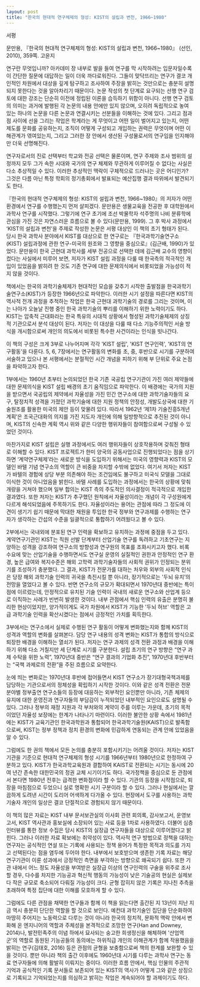 ```yaml
---
layout: post
title: "한국의 현대적 연구체제의 형성: KIST의 설립과 변천, 1966~1980"
---
```


서평

문만용, 『한국의 현대적 연구체제의 형성: KIST의 설립과 변천, 1966~1980』 (선인, 2010), 359쪽. 고윤지

 연구란 무엇입니까? 아카데미 장 내부로 발을 들여 연구를 막 시작하려는 입문자일수록 이 간단한 질문에 대답하는 일이 더욱 까다로워진다. 그들이 맞닥뜨리는 연구가 결코 개인적인 차원에서 대상을 깊게 탐구하고 조사하여 주장을 밝히는 것만으로는 충분히 설명되지 못한다는 것을 알아차리기 때문이다. 논문 작성의 첫 단계로 요구되는 선행 연구 검토에 대한 강조는 단순히 이전에 정립된 이론을 습득하기 위함이 아니다. 선행 연구 검토의 의미는 과거에 발행된 각 논문의 내용 안에만 있지 않으며, 오히려 독립적으로 놓여 있는 하나의 논문을 다른 논문과 연결시키는 선분들을 이해하는 것에 있다. 그리고 점과 점 사이에 선을 그리는 작업은 학계라는 게 무엇이고 어떤 일이 벌어지고 있는지, 어떤 제도를 문화를 공유하는지, 조직이 어떻게 구성되고 개입하는 권력은 무엇이며 어떤 이해관계가 엮여있는지, 그리고 그러한 장 안에서 생산된 구성물로서의 연구임을 인지해야만 더욱 선명해진다.

 연구자로서의 진로 선택부터 학교와 전공 선택은 물론이며, 연구 주제와 조사 범위의 설정까지 모두 그가 속한 시대와 국가의 연구 체제와 무관하게 이루어질 수 없다는 사실은 다소 추상적일 수 있다. 이러한 추상적인 맥락이 구체적으로 드러나는 곳은 어디인가? 그것은 다름 아닌 특정 학회의 정기총회에서 발표되는 예산집행 결과 따위에서 발견되기도 한다.

 『한국의 현대적 연구체제의 형성: KIST의 설립과 변천, 1966~1980』의 저자가 어떤 환경에서 연구를 수행했는지 먼저 살피겠다. 문만용은 생물교육을 전공한 후 대학원에서 과학사 연구를 시작했다. 그렇기에 연구 초기에 조선 박물학자 석주명의 나비 분류학에 관심을 가진 것은 자연스러운 흐름으로 볼 수 있다(문만용, 1999). 그 후 박사 과정에서 ‘KIST의 설립과 변천’을 주제로 작성한 논문은 서평 대상인 이 책의 초기 형태가 된다. 당시 한국 과학사 분야에서 KIST를 대상으로 한 연구로는 『한국과학기술연구소(KIST) 설립과정에 관한 연구-미국의 원조와 그 영향을 중심으로』(김근배, 1990)가 있었다. 문만용이 한국 근현대 과학사를 세부 전공으로 선택한 데에 김근배 교수의 영향이 컸다는 사실에서 미루어 보면, 저자가 KIST 설립 과정을 다룰 때 한국측의 적극적인 개입이 있었음을 밝히려 한 것도 기존 연구에 대한 문제의식에서 비롯되었을 가능성이 적지 않을 것이다.

 책에서는 한국의 과학기술체제가 현대적인 모습을 갖추기 시작한 출발점을 한국과학기술연구소(KIST)가 등장한 1966년으로 파악한다. 이러한 시기 설정을 따른다면 KIST의 역사적 전개 과정을 추적하는 작업은 한국 근현대 과학기술의 경로를 그리는 것이며, 이는 나아가 오늘날 진행 중인 한국 과학기술의 뿌리를 이해하기 위한 노력이기도 하다. KIST는 압축적 근대화라는 한국 특유의 시대적 상황에서 형성된 과학기술체제의 상징적 기관으로서 분석 대상이 된다. 저자는 이 대상을 다룰 때 다소 기능주의적인 서술 방식을 개시함으로써 개인의 의도에서 비롯된 특수한 사건이라는 인식을 빗나간다.

 이 책의 구성은 크게 3부로 나누어지며 각각 'KIST 설립', 'KIST 연구인력', 'KIST의 연구활동'을 다룬다. 5, 6, 7장에서는 연구활동의 변화를 초, 중, 후반으로 시기를 구분하여 서술하고 있으나 본 서평에서는 분절적인 시간 개념을 피하기 위해 부 단위로 주요 논점을 파악하고자 한다.

 1부에서는 1960년 초부터 논의되었던 한국 기존 국공립 연구기관이 가진 여러 제약들에 대한 문제의식을 KIST 설립 배경의 초기 움직임으로 파악한다. 이 배경에는 국가의 지원을 받으면서 국공립의 제약에서 자율성을 가진 민간 연구소에 대한 과학기술자들의 요구, 탈정치적 성격을 가졌던 과학기술에 대한 지원 정책의 안정성, 개발도상국에 대한 기술원조를 활용한 미국의 제안 등이 맞물려 있다. 따라서 1962년 ‘제1차 기술진흥5개년계획’은 조국근대화의 의지를 가진 지도자 개인에 의해 일방향적으로 추진된 것이 아니며, KIST의 신속한 계획 역시 위와 같은 다양한 행위자들이 참여함으로써 구성될 수 있었던 것이다.

 마찬가지로 KIST 설립은 실행 과정에서도 여러 행위자들이 상호작용하며 갖춰진 형태로 이해할 수 있다. KIST 프로젝트가 한미 양국의 공동사업으로 진행되었다는 점을 상기하면 ‘계약연구체제’라는 새로운 방식을 도입하기 위해서는 미국의 영향력과 KIST의 모델인 바텔 기념 연구소의 역할이 큰 비중을 차지할 수밖에 없었다. 여기서 저자는 KIST가 바텔의 경험에 상당 부분 의존해야 하는 조건임에도 불구하고 미국식 모델을 그대로 이식한 것이 아니었음을 밝힌다. 바텔 사례를 도입하는 과정에서는 한국의 상황에 맞춰 개량을 거쳐야 했으며 일부 합의는 KIST 측의 주도적인 의사결정이 적극적으로 개입한 결과였다. 또한 저자는 KIST가 추구했던 원칙에서 자율성이라는 개념이 각 구성원에게 다르게 해석되었음에 주목하기도 한다. 자율성이라는 용어는 관점에 따라 그 정도에 이견이 생기기 쉽기 때문에 막대한 재원을 투입한 한국 정부와 연구과제를 수행하는 연구자가 생각하는 간섭의 수준을 일괄적으로 통합하기 어려웠다고 볼 수 있다.

 2부에서는 국내외에 분포된 연구 인력을 확보하고 유치하는 과정에 중점을 두고 있다. 계약연구기관인 KIST는 직원 선발 단계부터 산업기술 연구를 독려하고 기초연구는 지양하는 성격을 강조하여 연구소의 방향성과 연구원의 목표를 조화시키고자 했다. 비록 수요에 맞는 산업기술을 수행하면서도 연구실 운영의 실질적인 권한과 안정적인 연구 환경, 높은 급여와 복지수준은 해외 고학력 과학기술자들의 사회적 권위가 인정되는 분위기를 조성하기 충분했다. 그 결과, KIST가 전문가를 대하는 처우와 외부의 사회적 인식은 당장 해외 과학기술 인력의 귀국을 촉진시킬 뿐 아니라, 장기적으로는 '두뇌 유치’의 전망을 열었다고 볼 수 있다. 반면 연구소의 규모가 확대되면서 1970년대 중반에는 특이점에 이르렀는데, 안정적으로 유치된 기술 인력이 국내의 새로운 연구소와 산업계 등으로 이직하는 사례가 빈번히 발생한 것이다. 내부 관점에서 핵심 인력의 유출은 분명히 불리한 현상이었지만, 양가적이게도 국가 차원에서 KIST가 기능한 '두뇌 허브' 역할은 고급 과학기술 인력을 확산시켰다는 점에서 긍정적인 가치를 획득한다.

 3부에서는 연구소에서 실제로 수행된 연구 활동이 어떻게 변화했는지와 함께 KIST의 성격과 역할의 변화를 살펴본다. 담당 연구 내용의 성격 변화는 KIST가 통합의 방식으로 퇴장한 배경을 이해하는 열쇠가 된다. 저자는 연구 과제의 성격 전환 과정과 배경을 이해하기 위해 다소 거칠지만 세 단계로 시기를 구분한다. 설립 초기의 연구 방향은 “연구 과제 수탁을 위한 노력”, 1970년대 중반은 “연구 결과의 기업화 추진”, 1970년대 후반부터는 “국책 과제로의 전환”을 주된 흐름으로 요약한다.

 눈에 띄는 변화로는 1970년대 후반에 접어들면서 KIST 연구소가 장기대형국책과제를 담당하는 기관으로서의 정체성을 확립하기 시작한 것이다. 이와 같은 성격 전환은 전문분야별 정부출연 연구소들의 등장에 대응하는 외부적인 요인뿐만 아니라, 기존 체제의 유지에 대한 운영진과 연구자들의 부담감이 누적되었던 내부적인 요인으로도 설명될 수 있다. 그러나 정부의 재정 지원과 각 부처와의 계약이 주를 이루는 가운데, 초기의 목적이었던 자율성 보장에는 한계가 나타나기 마련이다. 이러한 불안한 상황 속에서 1981년에는 KIST가 교육기관인 한국과학원과 통합되어 한국과학기술원(KAIST)으로 발족함으로써, KIST는 정부 정책과 정치 환경의 변화에 민감하게 연동되는 관계 안에 있었음을 알 수 있다.

 그럼에도 한 권의 책에서 모든 논의를 충분히 포함시키기는 어려울 것이다. 저자는 KIST 기관을 기준으로 현대적 연구체제의 형성 시기를 1966년부터 1980년으로 한정하여 구분하고 있다. KIST가 한국과학교육원과 결합하여 KAIST로 전환되는 시기는 동시에 20여 년간 존속한 대한민국의 정권 교체 시기이기도 하다. 국가정책을 중심으로 둔 관점에서 본다면 1980년 전후는 급격한 변화점이라 할 수 있다. 기관의 등장을 시작점으로, 퇴장을 마침점으로 두었으니 실로 명확한 시기 구분이라 할 수 있다. 그러나 현실에서는 깔끔하게 도려낸 시간이 도리어 어색하게 다가올 수 있다. 현장에서 도구를 사용하는 과학기술자 개인의 일상은 결코 단절적으로 경험되지 않기 때문이다.

 이 책의 많은 자료는 KIST 내부 문서보관실의 이사회 관련 회의록, 감사보고서, 운영보고서, KIST 역사관과 홍보실에 소장되어 있는 사료 등을 1차로 사용하였다. 더불어 심층 인터뷰를 통한 정보 수집은 당시 KIST의 실장급 연구자들을 대상으로 이루어졌다고 밝힌다. 그러나 이러한 자료 확보에는 취약성이 있다. 역사적 연구 방법으로 정책을 대하는 연구자는 공식적인 연설 또는 기록에 사용되는 정책 용어가 특정한 목적과 의도를 가지고 선택된다는 점을 염두에 두어야 한다. 내부에서 보호받으며 생존한 기록 자료는 해당 연구기관이 이룬 성과에서 긍정적인 측면을 부각하는 방향으로 왜곡되기 쉽다. 또한 기관 내에서 어느 정도 자율성을 부여받은 실장급 이상의 연구인력의 구술을 위주로 조사할 경우, 다수를 차지한 기능공과 혁신적 행동의 가능성이 낮은 기술공의 현실은 실제보다 작은 규모로 축소되어 다뤄질 가능성이 크다. 균형 잡히지 않은 기록은 지나친 추측을 초래하여 특정 집단에 대한 이해를 모호하게 할 수 있다.

 그럼에도 다른 관점을 채택한 연구들과 함께 이 책을 읽는다면 출간된 지 13년이 지난 지금 역시 충분히 단단한 역할을 할 것으로 보인다. 예컨대 과학기술인 집단을 단순화하여 마땅히 주어지는 노동력으로 다루는 것이 아니라 한국의 정치적, 문화적 맥락 안에서 변화해 온 엔지니어의 역할과 주체성을 본격적으로 조망한 연구(Han and Downey, 2014)나, 발전민족주의 이념 하에서 묘사되는 숭고한 희생정신을 해체하며 '산업역군'의 역할로 동원된 기능공들의 동의에는 하위직급 개인의 이해관계가 함께 작용했음을 밝히는 연구(김태호, 2016) 등은 관점의 균형을 보충함으로써 책의 한계를 보완할 수 있을 것이다. 뿐만 아니라 책의 출간 이후에도 1960년대 시기를 다루는 과학사 연구는 동료 연구자들에 의해 활발히 이뤄지는 중이다. 이러한 흐름 안에서, 핵심 인물의 주관적 기억과 공식적인 기록 문서들로 보존되어 있는 KIST의 역사가 어떻게 그와 같은 상징으로 기록되고 기억되었는지를 의심하고 밝히는 작업은 계속되어야 할 과제이기도 하다.
